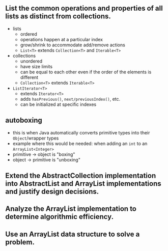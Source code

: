 ## List the common operations and properties of all lists as distinct from collections.
- lists
    - ordered
    - operations happen at a particular index
    - grow/shrink to accommodate add/remove actions
    - `List<T>` extends `Collection<T>` and `Iterable<T>`
- collections
    - unordered
    - have size limits
    - can be equal to each other even if the order of the elements is different
    - `Collection<T>` extends `Iterable<T>`
- `ListIterator<T>`
    - extends `Iterator<T>`
    - adds `hasPrevious()`, `next/previousIndex()`, etc.
    - can be initialized at specific indexes

## autoboxing
- this is when Java automatically converts primitive types into their `Object`/wrapper types
- example where this would be needed: when adding an `int` to an `ArrayList<Integer>`
- primitive -> object is "boxing"
- object -> primitive is "unboxing"

## Extend the AbstractCollection implementation into AbstractList and ArrayList implementations and justify design decisions.


## Analyze the ArrayList implementation to determine algorithmic efficiency.


## Use an ArrayList data structure to solve a problem.

